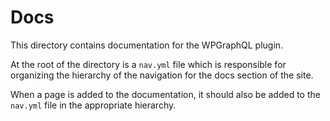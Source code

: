 # Docs

This directory contains documentation for the WPGraphQL plugin. 

At the root of the directory is a `nav.yml` file which is responsible for organizing the hierarchy of the navigation for the docs section of the site.

When a page is added to the documentation, it should also be added to the `nav.yml` file in the appropriate hierarchy.


